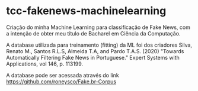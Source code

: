 # tcc-fakenews-machinelearning
Criação do minha Machine Learning para classificação de Fake News, com a intenção de obter meu título de Bacharel em Ciência da Computação.

A database utilizada para treinamento (fitting) da ML foi dos criadores Silva, Renato M., Santos R.L.S, Almeida T.A, and Pardo T.A.S. (2020) "Towards Automatically Filtering Fake News in Portuguese." Expert Systems with Applications, vol 146, p. 113199.

A database pode ser acessada através do link https://github.com/roneysco/Fake.br-Corpus

